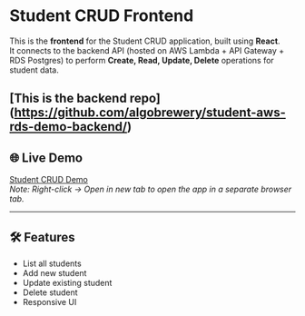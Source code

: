 # Student CRUD Frontend

This is the **frontend** for the Student CRUD application, built using **React**.  
It connects to the backend API (hosted on AWS Lambda + API Gateway + RDS Postgres) to perform **Create, Read, Update, Delete** operations for student data.

[This is the backend repo] (https://github.com/algobrewery/student-aws-rds-demo-backend/)
---

## 🌐 Live Demo

[Student CRUD Demo](http://student-crud-demo-frontend.s3-website-ap-southeast-2.amazonaws.com/)  
*Note: Right-click → Open in new tab to open the app in a separate browser tab.*

---

## 🛠 Features

- List all students
- Add new student
- Update existing student
- Delete student
- Responsive UI



